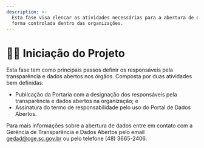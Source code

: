 ```yaml
---
description: >-
  Esta fase visa elencar as atividades necessárias para a abertura de dados de
  forma controlada dentro das organizações.
---
```


# 👨🔬 Iniciação do Projeto

Esta fase tem como principais passos definir os responsáveis pela transparência e dados abertos nos órgãos. Composta por duas atividades bem definidas:

* Publicação da Portaria com a designação dos responsáveis pela transparência e dados abertos na organização; e
* Assinatura do termo de responsabilidade pelo uso do Portal de Dados Abertos.

Para mais informações sobre a abertura de dados entre em contato com a Gerência de Transparência e Dados Abertos pelo email gedad@cge.sc.gov.br ou pelo telefone (48) 3665-2406.
